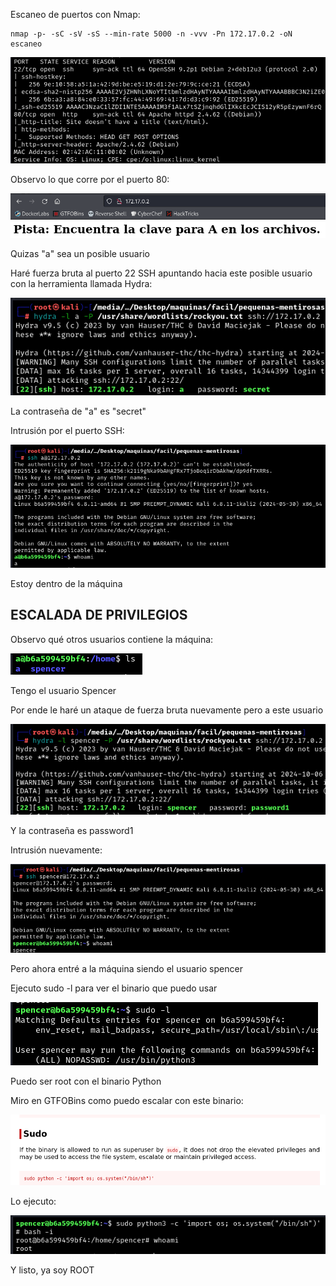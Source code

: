 Escaneo de puertos con Nmap:
```
nmap -p- -sC -sV -sS --min-rate 5000 -n -vvv -Pn 172.17.0.2 -oN escaneo
```

![](../../../Images/Pasted%20image%2020241004133545.png)

Observo lo que corre por el puerto 80:

![](../../../Images/Pasted%20image%2020241004133619.png)

Quizas "a" sea un posible usuario

Haré fuerza bruta al puerto 22 SSH apuntando hacia este posible usuario con la herramienta llamada Hydra:

![](../../../Images/Pasted%20image%2020241006110924.png)

La contraseña de "a" es "secret"

Intrusión por el puerto SSH:

![](../../../Images/Pasted%20image%2020241006110958.png)

Estoy dentro de la máquina

## ESCALADA DE PRIVILEGIOS

Observo qué otros usuarios contiene la máquina:

![](../../../Images/Pasted%20image%2020241006111424.png)

Tengo el usuario Spencer

Por ende le haré un ataque de fuerza bruta nuevamente pero a este usuario

![](../../../Images/Pasted%20image%2020241006111648.png)

Y la contraseña es password1

Intrusión nuevamente:

![](../../../Images/Pasted%20image%2020241006111752.png)

Pero ahora entré a la máquina siendo el usuario spencer

Ejecuto sudo -l para ver el binario que puedo usar

![](../../../Images/Pasted%20image%2020241006111819.png)

Puedo ser root con el binario Python

Miro en GTFOBins como puedo escalar con este binario:

![](../../../Images/Pasted%20image%2020241006111844.png)

Lo ejecuto:

![](../../../Images/Pasted%20image%2020241006111929.png)

Y listo, ya soy ROOT

